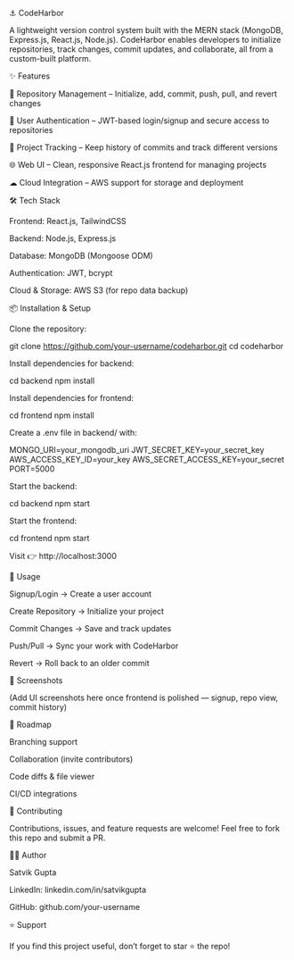 ⚓ CodeHarbor

A lightweight version control system built with the MERN stack (MongoDB, Express.js, React.js, Node.js).
CodeHarbor enables developers to initialize repositories, track changes, commit updates, and collaborate, all from a custom-built platform.

✨ Features

🔧 Repository Management – Initialize, add, commit, push, pull, and revert changes

👤 User Authentication – JWT-based login/signup and secure access to repositories

📂 Project Tracking – Keep history of commits and track different versions

🌐 Web UI – Clean, responsive React.js frontend for managing projects

☁ Cloud Integration – AWS support for storage and deployment

🛠 Tech Stack

Frontend: React.js, TailwindCSS

Backend: Node.js, Express.js

Database: MongoDB (Mongoose ODM)

Authentication: JWT, bcrypt

Cloud & Storage: AWS S3 (for repo data backup)

📦 Installation & Setup

Clone the repository:

git clone https://github.com/your-username/codeharbor.git
cd codeharbor


Install dependencies for backend:

cd backend
npm install


Install dependencies for frontend:

cd frontend
npm install


Create a .env file in backend/ with:

MONGO_URI=your_mongodb_uri
JWT_SECRET_KEY=your_secret_key
AWS_ACCESS_KEY_ID=your_key
AWS_SECRET_ACCESS_KEY=your_secret
PORT=5000


Start the backend:

cd backend
npm start


Start the frontend:

cd frontend
npm start


Visit 👉 http://localhost:3000

🚀 Usage

Signup/Login → Create a user account

Create Repository → Initialize your project

Commit Changes → Save and track updates

Push/Pull → Sync your work with CodeHarbor

Revert → Roll back to an older commit

📸 Screenshots

(Add UI screenshots here once frontend is polished — signup, repo view, commit history)

📌 Roadmap

 Branching support

 Collaboration (invite contributors)

 Code diffs & file viewer

 CI/CD integrations

🤝 Contributing

Contributions, issues, and feature requests are welcome!
Feel free to fork this repo and submit a PR.

🧑‍💻 Author

Satvik Gupta

LinkedIn: linkedin.com/in/satvikgupta

GitHub: github.com/your-username

⭐ Support

If you find this project useful, don’t forget to star ⭐ the repo!
